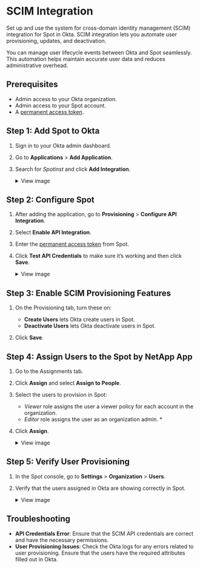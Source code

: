 # SCIM Integration

Set up and use the system for cross-domain identity management (SCIM) integration for Spot in Okta. SCIM integration lets you automate user provisioning, updates, and deactivation.

You can manage user lifecycle events between Okta and Spot seamlessly. This automation helps maintain accurate user data and reduces administrative overhead.

## Prerequisites
* Admin access to your Okta organization.
* Admin access to your Spot account.
* A [permanent access token](https://docs.spot.io/administration/api/create-api-token).

## Step 1: Add Spot to Okta

1. Sign in to your Okta admin dashboard.
2. Go to **Applications** > **Add Application**.
3. Search for <i>Spotinst</i> and click **Add Integration**.

    <details>
   <summary markdown="span">View image</summary>

    <img alt="scim1" src="https://github.com/user-attachments/assets/7f2c1ee9-cb5b-442a-b680-569b505fef50">

    </details>

## Step 2: Configure Spot

1. After adding the application, go to **Provisioning** > **Configure API Integration**.
2. Select **Enable API Integration**.
3. Enter the [permanent access token](https://docs.spot.io/administration/api/create-api-token) from Spot.
4. Click **Test API Credentials** to make sure it’s working and then click **Save**.
   
    <details>
   <summary markdown="span">View image</summary>
      
   <img alt="scim2" src="https://github.com/user-attachments/assets/fc8cae93-8796-4fd1-bb6f-e67a638eb49d">
    </details>

## Step 3: Enable SCIM Provisioning Features

1. On the Provisioning tab, turn these on:
     * **Create Users** lets Okta create users in Spot.
     * **Deactivate Users** lets Okta deactivate users in Spot.

2. Click **Save**.

## Step 4: Assign Users to the Spot by NetApp App

1. Go to the Assignments tab.
2. Click **Assign** and select **Assign to People**.
3. Select the users to provision in Spot:
     * <i>Viewer</i> role assigns the user a viewer policy for each account in the organization.
     * <i>Editor</i> role assigns the user as an organization admin.     * 
4. Click **Assign**.

    <details>
   <summary markdown="span">View image</summary>
   
   <img alt="scim3" src="https://github.com/user-attachments/assets/4b146b19-1b6d-4e22-b25b-90d87b440835">
    </details>

## Step 5: Verify User Provisioning

1. In the Spot console, go to **Settings** > **Organization** > **Users**.
2. Verify that the users assigned in Okta are showing correctly in Spot.
    <details>
   <summary markdown="span">View image</summary>

   <img alt="scim4" src="https://github.com/user-attachments/assets/21ecaf2e-fc5c-4296-9c01-c8b6ae6195dd">

    </details>


## Troubleshooting

* **API Credentials Error**: Ensure that the SCIM API credentials are correct and have the necessary permissions.
* **User Provisioning Issues**: Check the Okta logs for any errors related to user provisioning. Ensure that the users have the required attributes filled out in Okta.
